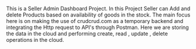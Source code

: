 This is a Seller Admin Dashboard Project. In this Project Seller can Add and delete Products based on availability of goods in the stock.
The main focus here is on making the use of crudcrud.com as a temporary backend and integrating the Http request to API's through Postman.
Here we are storing the data in the cloud and performing create, read , update , delete operations in the cloud.
